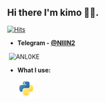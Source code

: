  ## Hi there I'm kimo 🖤❕.

[![Hits](https://hits.seeyoufarm.com/api/count/incr/badge.svg?url=https%3A%2F%2Fgithub.com%2FANL0KE&count_bg=%231EE510&title_bg=%23555555&icon=&icon_color=%23931414&title=account+views&edge_flat=false)](https://hits.seeyoufarm.com)

- **Telegram - [@NIIIN2](https://t.me/NIIIN2)**

<p>&nbsp;<img align="center" src="https://github-readme-stats.vercel.app/api?username=ANL0KE&show_icons=true&theme=tokyonight&locale=en" alt="ANL0KE" /></p>

- **What I use:** <p align="left"> <a href="https://www.python.org" target="_blank"> <img src="https://raw.githubusercontent.com/devicons/devicon/master/icons/python/python-original.svg" alt="python" width="40" height="40"/> </a> </p>
